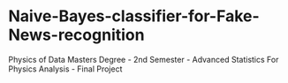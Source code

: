 # Naive-Bayes-classifier-for-Fake-News-recognition
Physics of Data Masters Degree - 2nd Semester - Advanced Statistics For Physics Analysis - Final Project
